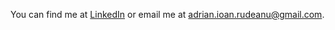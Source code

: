 You can find me at [LinkedIn](https://www.linkedin.com/in/adrian-ioan-rudeanu-561062173/) or email me at [adrian.ioan.rudeanu@gmail.com](adrian.ioan.rudeanu@gmail.com).

